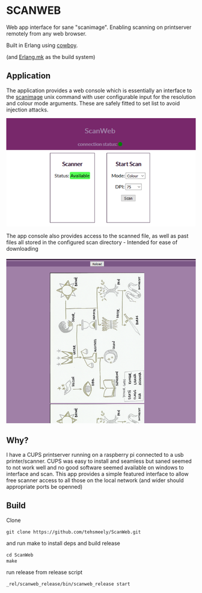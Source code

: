 # SCANWEB

Web app interface for sane "scanimage". Enabling scanning on printserver remotely from any web browser.

Built in Erlang using [cowboy](https://github.com/ninenines/cowboy).

(and [Erlang.mk](https://erlang.mk/guide/index.html) as the build system)


## Application

The application provides a web console which is essentially an interface to the [scanimage](http://linuxcommand.org/man_pages/scanimage1.html) unix command with user configurable input for the resolution and colour mode arguments. These are safely fitted to set list to avoid injection attacks.

![Console](screens/console.png)

The app console also provides access to the scanned file, as well as past files all stored in the configured scan directory - Intended for ease of downloading

![Image Output](screens/imageOutput.png)

## Why?

I have a CUPS printserver running on a raspberry pi connected to a usb printer/scanner. CUPS was easy to install and seamless but saned seemed to not work well and no good software seemed available on windows to interface and scan. This app provides a simple featured interface to allow free scanner access to all those on the local network (and wider should appropriate ports be openned)

## Build

Clone 
```
git clone https://github.com/tehsmeely/ScanWeb.git
```
and run make to install deps and build release
```
cd ScanWeb
make
```

run release from release script
```
_rel/scanweb_release/bin/scanweb_release start
```
